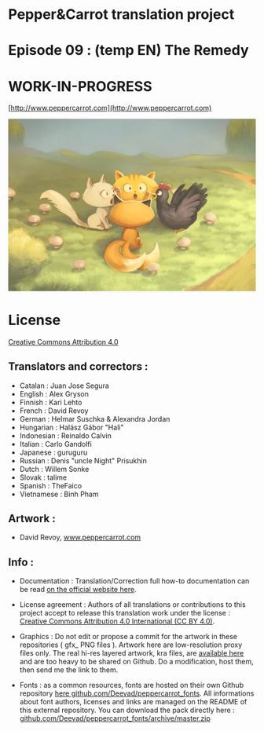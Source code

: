 # Pepper&Carrot translation project
# Episode 09 : (temp EN) The Remedy
# WORK-IN-PROGRESS

[http://www.peppercarrot.com](http://www.peppercarrot.com)

![alt tag](gfx_Pepper-and-Carrot_by-David-Revoy_E09.png)


License
=======

[Creative Commons Attribution 4.0](https://creativecommons.org/licenses/by/4.0/)


## Translators and correctors :

* Catalan    : Juan Jose Segura
* English    : Alex Gryson
* Finnish	   : Kari Lehto
* French     : David Revoy
* German     : Helmar Suschka & Alexandra Jordan
* Hungarian  : Halász Gábor "Hali"
* Indonesian : Reinaldo Calvin
* Italian    : Carlo Gandolfi
* Japanese   : guruguru
* Russian    : Denis "uncle Night" Prisukhin
* Dutch      : Willem Sonke
* Slovak     : talime
* Spanish    : TheFaico
* Vietnamese : Binh Pham



## Artwork :

* David Revoy, www.peppercarrot.com


## Info :

- Documentation : Translation/Correction full how-to documentation can be read [on the official website here](http://www.peppercarrot.com/fr/article267/how-to-add-a-translation-or-a-correction).

- License agreement : Authors of all translations or contributions to this project accept to release this translation work under the license : [Creative Commons Attribution 4.0 International (CC BY 4.0)](https://creativecommons.org/licenses/by/4.0/).

- Graphics : Do not edit or propose a commit for the artwork in these repositories ( gfx_ PNG files ). Artwork here are low-resolution proxy files only. The real hi-res layered artwork, kra files, are [available here](http://www.peppercarrot.com/en/static6/sources) and are too heavy to be shared on Github. Do a modification, host them, then send me the link to them.

- Fonts : as a common resources, fonts are hosted on their own Github repository [here  github.com/Deevad/peppercarrot_fonts](https://github.com/Deevad/peppercarrot_fonts). All informations about font authors, licenses and links are managed on the README of this external repository. You can download the pack directly here : [github.com/Deevad/peppercarrot_fonts/archive/master.zip](https://github.com/Deevad/peppercarrot_fonts/archive/master.zip)
